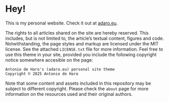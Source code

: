 # Hey!

This is my personal website.
Check it out at [adaro.eu](https://adaro.eu).

The rights to all articles shared on the site are hereby reserved.
This includes, but is not limited to, the article’s textual content, figures and code.
Notwithstanding, the page styles and markup are licensed under the MIT license.
See the attached `LICENSE.txt` file for more information.
Feel free to use this theme in your site, provided you include the following copyright notice somewhere accesible on the page:
```
Antonio de Haro's (adaro.eu) personal site theme
Copyright © 2025 Antonio de Haro
```

Note that some content and assets included in this repository may be subject to different copyright.
Please check the `about` page for more information on the resources used and their original authors.
